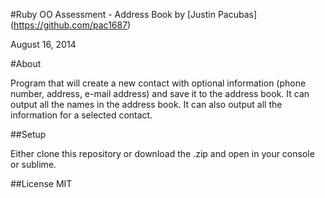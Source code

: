 #Ruby OO Assessment - Address Book
by [Justin Pacubas] (https://github.com/pac1687)

August 16, 2014

#About

Program that will create a new contact with optional information (phone number, address, e-mail address) and save it to the address book.  It can output all the names in the address book.  It can also output all the information for a selected contact.

##Setup

Either clone this repository or download the .zip and open in your console or sublime.

##License 
MIT